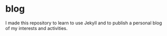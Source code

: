 # blog

I made this repository to learn to use Jekyll and to publish a personal blog of my interests and activities.
